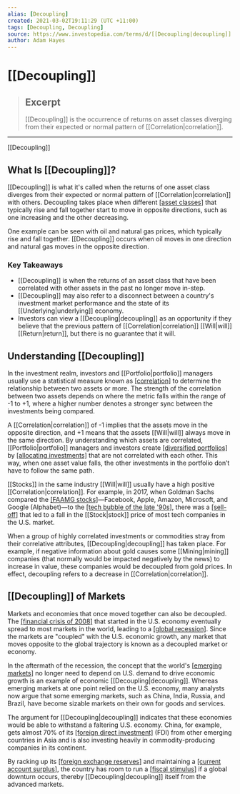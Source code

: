 ```yaml
---
alias: [Decoupling]
created: 2021-03-02T19:11:29 (UTC +11:00)
tags: [Decoupling, Decoupling]
source: https://www.investopedia.com/terms/d/[[Decoupling|decoupling]].asp
author: Adam Hayes
---
```


# [[Decoupling]]

> ## Excerpt
> [[Decoupling]] is the occurrence of returns on asset classes diverging from their expected or normal pattern of [[Correlation|correlation]].

---

[[Decoupling]]
## What Is [[Decoupling]]?

[[Decoupling]] is what it's called when the returns of one asset class diverges from their expected or normal pattern of [[Correlation|correlation]] with others. Decoupling takes place when different [[asset classes]](https://www.investopedia.com/terms/a/assetclasses.asp) that typically rise and fall together start to move in opposite directions, such as one increasing and the other decreasing.

One example can be seen with oil and natural gas prices, which typically rise and fall together. [[Decoupling]] occurs when oil moves in one direction and natural gas moves in the opposite direction.

### Key Takeaways

-   [[Decoupling]] is when the returns of an asset class that have been correlated with other assets in the past no longer move in-step.
-   [[Decoupling]] may also refer to a disconnect between a country's investment market performance and the state of its [[Underlying|underlying]] economy.
-   Investors can view a [[Decoupling|decoupling]] as an opportunity if they believe that the previous pattern of [[Correlation|correlation]] [[Will|will]] [[Return|return]], but there is no guarantee that it will.

## Understanding [[Decoupling]]

In the investment realm, investors and [[Portfolio|portfolio]] managers usually use a statistical measure known as [[correlation]](https://www.investopedia.com/terms/c/[[Correlation|correlation]].asp) to determine the relationship between two assets or more. The strength of the correlation between two assets depends on where the metric falls within the range of -1 to +1, where a higher number denotes a stronger sync between the investments being compared.

A [[Correlation|correlation]] of -1 implies that the assets move in the opposite direction, and +1 means that the assets [[Will|will]] always move in the same direction. By understanding which assets are correlated, [[Portfolio|portfolio]] managers and investors create [[diversified portfolios]](https://www.investopedia.com/terms/d/[[Diversification|diversification]].asp) by [[allocating investments]](https://www.investopedia.com/terms/a/assetallocation.asp) that are not correlated with each other. This way, when one asset value falls, the other investments in the portfolio don’t have to follow the same path.

[[Stocks]] in the same industry [[Will|will]] usually have a high positive [[Correlation|correlation]]. For example, in 2017, when Goldman Sachs compared the [[FAAMG stocks]](https://www.investopedia.com/terms/f/faamg-stocks.asp)—Facebook, Apple, Amazon, Microsoft, and Google (Alphabet)—to the [[tech bubble of the late '90s]](https://www.investopedia.com/terms/d/dotcom-bubble.asp), there was a [[sell-off]](https://www.investopedia.com/terms/s/sell-off.asp) that led to a fall in the [[Stock|stock]] price of most tech companies in the U.S. market.

When a group of highly correlated investments or commodities stray from their correlative attributes, [[Decoupling|decoupling]] has taken place. For example, if negative information about gold causes some [[Mining|mining]] companies (that normally would be impacted negatively by the news) to increase in value, these companies would be decoupled from gold prices. In effect, decoupling refers to a decrease in [[Correlation|correlation]].

## [[Decoupling]] of Markets

Markets and economies that once moved together can also be decoupled. The [[financial crisis of 2008]](https://www.investopedia.com/terms/f/financial-crisis.asp) that started in the U.S. economy eventually spread to most markets in the world, leading to a [[global recession]](https://www.investopedia.com/terms/g/global-recession.asp). Since the markets are "coupled" with the U.S. economic growth, any market that moves opposite to the global trajectory is known as a decoupled market or economy.

In the aftermath of the recession, the concept that the world's [[emerging markets]](https://www.investopedia.com/terms/e/emergingmarketeconomy.asp) no longer need to depend on U.S. demand to drive economic growth is an example of economic [[Decoupling|decoupling]]. Whereas emerging markets at one point relied on the U.S. economy, many analysts now argue that some emerging markets, such as China, India, Russia, and Brazil, have become sizable markets on their own for goods and services.

The argument for [[Decoupling|decoupling]] indicates that these economies would be able to withstand a faltering U.S. economy. China, for example, gets almost 70% of its [[foreign direct investment]](https://www.investopedia.com/terms/f/fdi.asp) (FDI) from other emerging countries in Asia and is also investing heavily in commodity-producing companies in its continent.

By racking up its [[foreign exchange reserves]](https://www.investopedia.com/terms/f/foreign-exchange-reserves.asp) and maintaining a [[current account surplus]](https://www.investopedia.com/terms/c/current-account-[[Surplus|surplus]].asp), the country has room to run a [[fiscal stimulus]](https://www.investopedia.com/terms/e/economic-stimulus.asp) if a global downturn occurs, thereby [[Decoupling|decoupling]] itself from the advanced markets.
